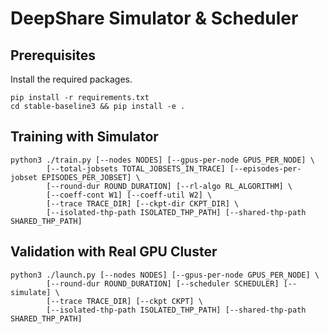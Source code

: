 # DeepShare Simulator & Scheduler

## Prerequisites
Install the required packages. 
```
pip install -r requirements.txt
cd stable-baseline3 && pip install -e .
```

## Training with Simulator

```
python3 ./train.py [--nodes NODES] [--gpus-per-node GPUS_PER_NODE] \
        [--total-jobsets TOTAL_JOBSETS_IN_TRACE] [--episodes-per-jobset EPISODES_PER_JOBSET] \
        [--round-dur ROUND_DURATION] [--rl-algo RL_ALGORITHM] \
        [--coeff-cont W1] [--coeff-util W2] \
        [--trace TRACE_DIR] [--ckpt-dir CKPT_DIR] \
        [--isolated-thp-path ISOLATED_THP_PATH] [--shared-thp-path SHARED_THP_PATH]
```

## Validation with Real GPU Cluster

```
python3 ./launch.py [--nodes NODES] [--gpus-per-node GPUS_PER_NODE] \
        [--round-dur ROUND_DURATION] [--scheduler SCHEDULER] [--simulate] \
        [--trace TRACE_DIR] [--ckpt CKPT] \
        [--isolated-thp-path ISOLATED_THP_PATH] [--shared-thp-path SHARED_THP_PATH]
```